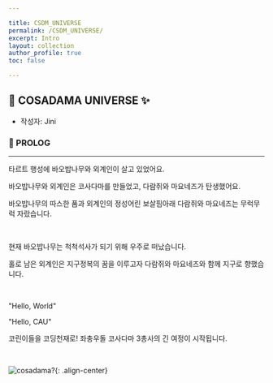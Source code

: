 ```yaml
---

title: CSDM_UNIVERSE
permalink: /CSDM_UNIVERSE/
excerpt: Intro
layout: collection
author_profile: true
toc: false

---
```


## 🔮 COSADAMA UNIVERSE ✨

- 작성자: Jini

  

### 🧭 PROLOG

---

타르트 행성에 바오밥나무와 외계인이 살고 있었어요.

바오밥나무와 외계인은 코사다마를 만들었고, 다람쥐와 마요네즈가 탄생했어요.

바오밥나무의 따스한 품과 외계인의 정성어린 보살핌아래 다람쥐와 마요네즈는 무럭무럭 자랐습니다.

<br>

현재 바오밥나무는 척척석사가 되기 위해 우주로 떠났습니다.

홀로 남은 외계인은 지구정복의 꿈을 이루고자 다람쥐와 마요네즈와 함께 지구로 향했습니다.

<br>

"Hello, World"

"Hello, CAU"

코린이들을 코딩천재로! 좌충우돌 코사다마 3총사의 긴 여정이 시작됩니다.

<br>

![cosadama?](/assets/images/csdm_universe/csdm_prolog.gif){: .align-center}